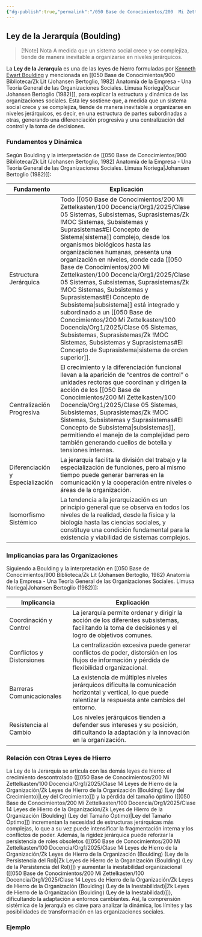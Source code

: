 ```yaml
---
{"dg-publish":true,"permalink":"/050 Base de Conocimientos/200  Mi Zettelkasten/100 Docencia/Org1/2025/Clase 14 Leyes de Hierro de la Organización/Zk Leyes de Hierro de la Organización (Boulding) (Ley de la Jerarquía)/","tags":["digitalGarden"]}
---
```


## Ley de la Jerarquía (Boulding)

> [!Note] Nota
> A medida que un sistema social crece y se complejiza, tiende de manera inevitable a organizarse en niveles jerárquicos.

La **Ley de la Jerarquía** es una de las leyes de hierro formuladas por [Kenneth Ewart Boulding](https://es.wikipedia.org/wiki/Kenneth_Boulding)  y mencionada en [[050 Base de Conocimientos/900 Biblioteca/Zk Lit (Johansen Bertoglio, 1982) Anatomía de la Empresa - Una Teoría General de las Organizaciones Sociales. Limusa  Noriega\|Oscar Johansen Bertoglio (1982)]], para explicar la estructura y dinámica de las organizaciones sociales. Esta ley sostiene que, a medida que un sistema social crece y se complejiza, tiende de manera inevitable a organizarse en niveles jerárquicos, es decir, en una estructura de partes subordinadas a otras, generando una diferenciación progresiva y una centralización del control y la toma de decisiones.

### Fundamentos y Dinámica

Según Boulding y la interpretación de [[050 Base de Conocimientos/900 Biblioteca/Zk Lit (Johansen Bertoglio, 1982) Anatomía de la Empresa - Una Teoría General de las Organizaciones Sociales. Limusa  Noriega\|Johansen Bertoglio (1982)]]:

| Fundamento                       | Explicación                                                                                                                                                                                                                                                                                                                                                                                                                                             |
| -------------------------------- | ------------------------------------------------------------------------------------------------------------------------------------------------------------------------------------------------------------------------------------------------------------------------------------------------------------------------------------------------------------------------------------------------------------------------------------------------------- |
| Estructura Jerárquica            | Todo [[050 Base de Conocimientos/200  Mi Zettelkasten/100 Docencia/Org1/2025/Clase 05 Sistemas, Subsistemas, Suprasistemas/Zk !MOC Sistemas, Subsistemas y Suprasistemas#El Concepto de Sistema\|sistema]] complejo, desde los organismos biológicos hasta las organizaciones humanas, presenta una organización en niveles, donde cada [[050 Base de Conocimientos/200  Mi Zettelkasten/100 Docencia/Org1/2025/Clase 05 Sistemas, Subsistemas, Suprasistemas/Zk !MOC Sistemas, Subsistemas y Suprasistemas#El Concepto de Subsistema\|subsistema]] está integrado y subordinado a un [[050 Base de Conocimientos/200  Mi Zettelkasten/100 Docencia/Org1/2025/Clase 05 Sistemas, Subsistemas, Suprasistemas/Zk !MOC Sistemas, Subsistemas y Suprasistemas#El Concepto de Suprasistema\|sistema de orden superior]]. |
| Centralización Progresiva        | El crecimiento y la diferenciación funcional llevan a la aparición de “centros de control” o unidades rectoras que coordinan y dirigen la acción de los [[050 Base de Conocimientos/200  Mi Zettelkasten/100 Docencia/Org1/2025/Clase 05 Sistemas, Subsistemas, Suprasistemas/Zk !MOC Sistemas, Subsistemas y Suprasistemas#El Concepto de Subsistema\|subsistemas]], permitiendo el manejo de la complejidad pero también generando cuellos de botella y tensiones internas.                                                                                               |
| Diferenciación y Especialización | La jerarquía facilita la división del trabajo y la especialización de funciones, pero al mismo tiempo puede generar barreras en la comunicación y la cooperación entre niveles o áreas de la organización.                                                                                                                                                                                                                                              |
| Isomorfismo Sistémico            | La tendencia a la jerarquización es un principio general que se observa en todos los niveles de la realidad, desde la física y la biología hasta las ciencias sociales, y constituye una condición fundamental para la existencia y viabilidad de sistemas complejos.                                                                                                                                                                                   |

### Implicancias para las Organizaciones

 Siguiendo a Boulding y la interpretación en [[050 Base de Conocimientos/900 Biblioteca/Zk Lit (Johansen Bertoglio, 1982) Anatomía de la Empresa - Una Teoría General de las Organizaciones Sociales. Limusa  Noriega\|Johansen Bertoglio (1982)]]:

| Implicancia               | Explicación                                                                                                                                                    |
| ------------------------- | -------------------------------------------------------------------------------------------------------------------------------------------------------------- |
| Coordinación y Control    | La jerarquía permite ordenar y dirigir la acción de los diferentes subsistemas, facilitando la toma de decisiones y el logro de objetivos comunes.             |
| Conflictos y Distorsiones | La centralización excesiva puede generar conflictos de poder, distorsión en los flujos de información y pérdida de flexibilidad organizacional.                |
| Barreras Comunicacionales | La existencia de múltiples niveles jerárquicos dificulta la comunicación horizontal y vertical, lo que puede ralentizar la respuesta ante cambios del entorno. |
| Resistencia al Cambio     | Los niveles jerárquicos tienden a defender sus intereses y su posición, dificultando la adaptación y la innovación en la organización.                         |

### Relación con Otras Leyes de Hierro

La Ley de la Jerarquía se articula con las demás leyes de hierro: el crecimiento descontrolado ([[050 Base de Conocimientos/200  Mi Zettelkasten/100 Docencia/Org1/2025/Clase 14 Leyes de Hierro de la Organización/Zk Leyes de Hierro de la Organización (Boulding) (Ley del Crecimiento)\|Ley del Crecimiento]]) y la pérdida del tamaño óptimo ([[050 Base de Conocimientos/200  Mi Zettelkasten/100 Docencia/Org1/2025/Clase 14 Leyes de Hierro de la Organización/Zk Leyes de Hierro de la Organización (Boulding) (Ley del Tamaño Óptimo)\|Ley del Tamaño Óptimo]]) incrementan la necesidad de estructuras jerárquicas más complejas, lo que a su vez puede intensificar la fragmentación interna y los conflictos de poder. Además, la rigidez jerárquica puede reforzar la persistencia de roles obsoletos ([[050 Base de Conocimientos/200  Mi Zettelkasten/100 Docencia/Org1/2025/Clase 14 Leyes de Hierro de la Organización/Zk Leyes de Hierro de la Organización (Boulding) (Ley de la Persistencia del Rol)\|Zk Leyes de Hierro de la Organización (Boulding) (Ley de la Persistencia del Rol)]]) y aumentar la inestabilidad organizacional ([[050 Base de Conocimientos/200  Mi Zettelkasten/100 Docencia/Org1/2025/Clase 14 Leyes de Hierro de la Organización/Zk Leyes de Hierro de la Organización (Boulding) (Ley de la Inestabilidad)\|Zk Leyes de Hierro de la Organización (Boulding) (Ley de la Inestabilidad)]]), dificultando la adaptación a entornos cambiantes. Así, la comprensión sistémica de la jerarquía es clave para analizar la dinámica, los límites y las posibilidades de transformación en las organizaciones sociales.

### Ejemplo

